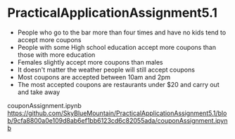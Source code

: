 # PracticalApplicationAssignment5.1

- People who go to the bar more than four times and have no kids tend to accept more coupons
- People with some High school education accept more coupons than those with more education
- Females slightly accept more coupons than males
- It doesn't matter the weather people will still accept coupons
- Most coupons are accepted between 10am and 2pm
- The most accepted coupons are restaurants under $20 and carry out and take away

couponAssignment.ipynb
https://github.com/SkyBlueMountain/PracticalApplicationAssignment5.1/blob/9cfa8800a0e109d8ab6ef1bb6123cd6c82055ada/couponAssignment.ipynb
